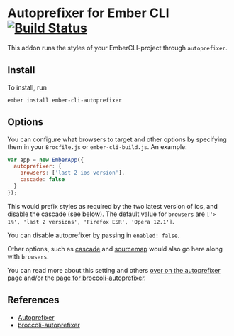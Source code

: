 # Autoprefixer for Ember CLI [![Build Status](https://travis-ci.org/kimroen/ember-cli-autoprefixer.svg?branch=master)](https://travis-ci.org/kimroen/ember-cli-autoprefixer)
This addon runs the styles of your EmberCLI-project through
`autoprefixer`.

## Install
To install, run

```
ember install ember-cli-autoprefixer
```

## Options
You can configure what browsers to target and other options by specifying them in your
`Brocfile.js` or `ember-cli-build.js`. An example:

```js
var app = new EmberApp({
  autoprefixer: {
    browsers: ['last 2 ios version'],
    cascade: false
  }
});
```

This would prefix styles as required by the two latest version of ios, and disable the cascade (see below).
The default value for `browsers` are `['> 1%', 'last 2 versions', 'Firefox ESR', 'Opera 12.1']`.

You can disable autoprefixer by passing in `enabled: false`.

Other options, such as [cascade](https://github.com/ai/autoprefixer#visual-cascade) and [sourcemap](https://github.com/sindresorhus/broccoli-autoprefixer#sourcemap) would also go here along with `browsers`.

You can read more about this setting and others [over on the autoprefixer page](https://github.com/ai/autoprefixer#browsers) and/or the [page for broccoli-autoprefixer](https://github.com/sindresorhus/broccoli-autoprefixer#options).

## References
- [Autoprefixer](https://github.com/ai/autoprefixer)
- [broccoli-autoprefixer](https://github.com/sindresorhus/broccoli-autoprefixer)
